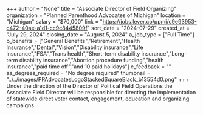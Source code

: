 +++
author = "None"
title = "Associate Director of Field Organizing"
organization = "Planned Parenthood Advocates of Michigan"
location = "Michigan"
salary = "$70,000"
link = "https://jobs.lever.co/ppmi/c9e93953-c472-40ae-a1d1-cc9c8445809f"
sort_date = "2024-07-29"
created_at = "July 29, 2024"
closing_date = "August 5, 2024"
a_job_type = ["Full Time"]
b_benefits = ["General Benefits","Retirement","Health Insurance","Dental","Vision","Disability insurance","Life insurance","FSA","Trans health","Short-term disability insurance","Long-term disability insurance","Abortion procedure funding","health insurance","paid time off","and 10 paid holidays"]
c_feedback = ""
aa_degrees_required = "No degree required"
thumbnail = "../../images/PPAdvocatesLogoStackedSquareBlack_b13554d0.png"
+++
Under the direction of the Director of Political Field Operations the Associate Field Director will be responsible for directing the implementation of statewide direct voter contact, engagement, education and organizing campaigns.